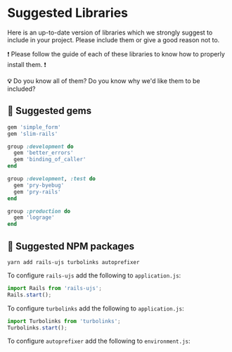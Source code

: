 # Suggested Libraries

Here is an up-to-date version of libraries which we strongly suggest to include in your project.
Please include them or give a good reason not to.

:exclamation: Please follow the guide of each of these libraries to know how to properly install them. :exclamation:

**:bulb:** Do you know all of them? Do you know why we'd like them to be included?

## :gem: Suggested gems

```rb
gem 'simple_form'
gem 'slim-rails'

group :development do
  gem 'better_errors'
  gem 'binding_of_caller'
end

group :development, :test do
  gem 'pry-byebug'
  gem 'pry-rails'
end

group :production do
  gem 'lograge'
end
```

## :gem: Suggested NPM packages


```
yarn add rails-ujs turbolinks autoprefixer
```

To configure `rails-ujs` add the following to `application.js`:

```js
import Rails from 'rails-ujs';
Rails.start();
```

To configure `turbolinks` add the following to `application.js`:

```js
import Turbolinks from 'turbolinks';
Turbolinks.start();
```

To configure `autoprefixer` add the following to `environment.js`:
